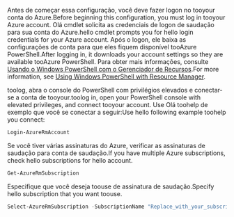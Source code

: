<span data-ttu-id="60dae-101">Antes de começar essa configuração, você deve fazer logon no tooyour conta do Azure.</span><span class="sxs-lookup"><span data-stu-id="60dae-101">Before beginning this configuration, you must log in tooyour Azure account.</span></span> <span data-ttu-id="60dae-102">Olá cmdlet solicita as credenciais de logon de saudação para sua conta do Azure.</span><span class="sxs-lookup"><span data-stu-id="60dae-102">hello cmdlet prompts you for hello login credentials for your Azure account.</span></span> <span data-ttu-id="60dae-103">Após o logon, ele baixa as configurações de conta para que eles fiquem disponível tooAzure PowerShell.</span><span class="sxs-lookup"><span data-stu-id="60dae-103">After logging in, it downloads your account settings so they are available tooAzure PowerShell.</span></span> <span data-ttu-id="60dae-104">Para obter mais informações, consulte [Usando o Windows PowerShell com o Gerenciador de Recursos](../articles/powershell-azure-resource-manager.md).</span><span class="sxs-lookup"><span data-stu-id="60dae-104">For more information, see [Using Windows PowerShell with Resource Manager](../articles/powershell-azure-resource-manager.md).</span></span>

<span data-ttu-id="60dae-105">toolog, abra o console do PowerShell com privilégios elevados e conectar-se a conta de tooyour.</span><span class="sxs-lookup"><span data-stu-id="60dae-105">toolog in, open your PowerShell console with elevated privileges, and connect tooyour account.</span></span> <span data-ttu-id="60dae-106">Use Olá toohelp de exemplo que você se conectar a seguir:</span><span class="sxs-lookup"><span data-stu-id="60dae-106">Use hello following example toohelp you connect:</span></span>

```powershell
Login-AzureRmAccount
```

<span data-ttu-id="60dae-107">Se você tiver várias assinaturas do Azure, verificar as assinaturas de saudação para conta de saudação.</span><span class="sxs-lookup"><span data-stu-id="60dae-107">If you have multiple Azure subscriptions, check hello subscriptions for hello account.</span></span>

```powershell
Get-AzureRmSubscription
```

<span data-ttu-id="60dae-108">Especifique que você deseja toouse de assinatura de saudação.</span><span class="sxs-lookup"><span data-stu-id="60dae-108">Specify hello subscription that you want toouse.</span></span>

```powershell
Select-AzureRmSubscription -SubscriptionName "Replace_with_your_subscription_name"
 ```